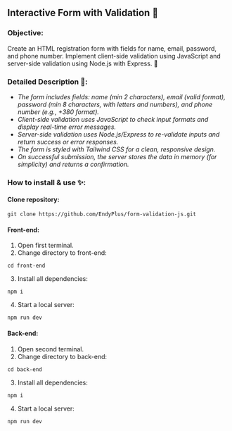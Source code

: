 ## Interactive Form with Validation 📃

### Objective:

Create an HTML registration form with fields for name, email, password, and phone number. Implement client-side validation using JavaScript and server-side validation using Node.js with Express. 🎯

### Detailed Description 🔎:

- _The form includes fields: name (min 2 characters), email (valid format), password (min 8 characters, with letters and numbers), and phone number (e.g., +380 format)._
- _Client-side validation uses JavaScript to check input formats and display real-time error messages._
- _Server-side validation uses Node.js/Express to re-validate inputs and return success or error responses._
- _The form is styled with Tailwind CSS for a clean, responsive design._
- _On successful submission, the server stores the data in memory (for simplicity) and returns a confirmation._

### How to install & use ✨:

#### Clone repository:

```
git clone https://github.com/EndyPlus/form-validation-js.git
```

#### Front-end:

1. Open first terminal.
2. Change directory to front-end:

```
cd front-end
```

3. Install all dependencies:

```
npm i
```

4. Start a local server:

```
npm run dev
```

#### Back-end:

1. Open second terminal.
2. Change directory to back-end:

```
cd back-end
```

3. Install all dependencies:

```
npm i
```

4. Start a local server:

```
npm run dev
```
